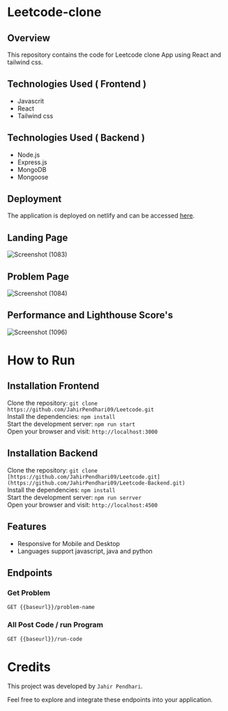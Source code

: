 # Leetcode-clone

## Overview
This repository contains the code for Leetcode clone App using React and tailwind css.

## Technologies Used ( Frontend )
  - Javascrit
  - React
  - Tailwind css
    
## Technologies Used ( Backend )
  - Node.js
  - Express.js
  - MongoDB
  - Mongoose

## Deployment

The application is deployed on netlify and can be accessed [here](https://leetcode-by-jahir.netlify.app/).

## Landing Page

![Screenshot (1083)](https://github.com/user-attachments/assets/946d05b1-012a-48ed-9a26-05add2743d41)

## Problem Page

![Screenshot (1084)](https://github.com/user-attachments/assets/a625e697-3672-491c-8ab8-0a4fc7d7418a)

## Performance and Lighthouse Score's

![Screenshot (1096)](https://github.com/user-attachments/assets/83a81493-c761-48ca-b98f-75316ac2783a)


 # How to Run <br/>
 
   <h2>Installation Frontend </h2>
   
   Clone the repository:   ``` git clone https://github.com/JahirPendhari09/Leetcode.git  ``` <br/>
   Install the dependencies:   ``` npm install ``` <br/>
   Start the development server:   ``` npm run start ``` <br/>
   Open your browser and visit:   ``` http://localhost:3000 ``` <br/>


   <h2>Installation Backend </h2>
   
   Clone the repository:   ``` git clone [https://github.com/JahirPendhari09/Leetcode.git](https://github.com/JahirPendhari09/Leetcode-Backend.git)  ``` <br/>
   Install the dependencies:   ``` npm install ``` <br/>
   Start the development server:   ``` npm run serrver ``` <br/>
   Open your browser and visit:   ``` http://localhost:4500 ``` <br/>
   


   ## Features 
   
  - Responsive for Mobile and Desktop
  - Languages support javascript, java and python

   <h2>Endpoints</h2>
   <h3>Get Problem</h3>
   <pre><code>GET {{baseurl}}/problem-name </code></pre>

   <h3>All Post Code / run Program</h3>
   <pre><code>GET {{baseurl}}/run-code </code></pre>

 
   # Credits <br/>
   This project was developed by ```Jahir Pendhari```.

   <p>Feel free to explore and integrate these endpoints into your application.</p>
  

